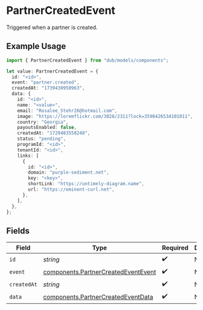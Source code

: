 # PartnerCreatedEvent

Triggered when a partner is created.

## Example Usage

```typescript
import { PartnerCreatedEvent } from "dub/models/components";

let value: PartnerCreatedEvent = {
  id: "<id>",
  event: "partner.created",
  createdAt: "1739430950963",
  data: {
    id: "<id>",
    name: "<value>",
    email: "Rosalee_Stehr26@hotmail.com",
    image: "https://loremflickr.com/3028/2311?lock=3598426534101011",
    country: "Georgia",
    payoutsEnabled: false,
    createdAt: "1729483558248",
    status: "pending",
    programId: "<id>",
    tenantId: "<id>",
    links: [
      {
        id: "<id>",
        domain: "purple-sediment.net",
        key: "<key>",
        shortLink: "https://untimely-diagram.name",
        url: "https://eminent-curl.net",
      },
    ],
  },
};
```

## Fields

| Field                                                                                      | Type                                                                                       | Required                                                                                   | Description                                                                                |
| ------------------------------------------------------------------------------------------ | ------------------------------------------------------------------------------------------ | ------------------------------------------------------------------------------------------ | ------------------------------------------------------------------------------------------ |
| `id`                                                                                       | *string*                                                                                   | :heavy_check_mark:                                                                         | N/A                                                                                        |
| `event`                                                                                    | [components.PartnerCreatedEventEvent](../../models/components/partnercreatedeventevent.md) | :heavy_check_mark:                                                                         | N/A                                                                                        |
| `createdAt`                                                                                | *string*                                                                                   | :heavy_check_mark:                                                                         | N/A                                                                                        |
| `data`                                                                                     | [components.PartnerCreatedEventData](../../models/components/partnercreatedeventdata.md)   | :heavy_check_mark:                                                                         | N/A                                                                                        |